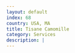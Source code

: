 ```yaml
---
layout: default
index: 68
country: USA, MA
title: Tisane Camomille
category: Services
description: |
---
```

